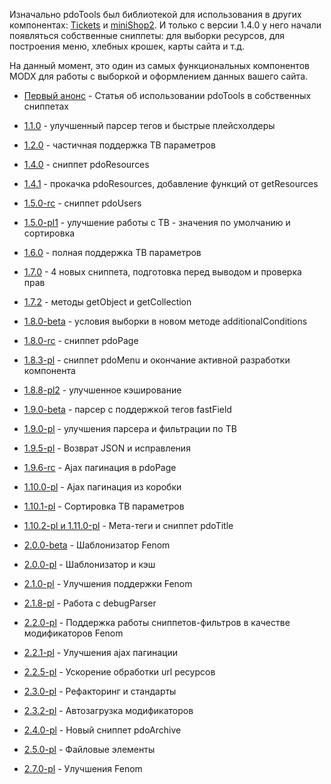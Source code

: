 Изначально pdoTools был библиотекой для использования в других компонентах: [Tickets][0] и [miniShop2][1].
И только с версии 1.4.0 у него начали появляться собственные сниппеты: для выборки ресурсов, для построения меню, хлебных крошек, карты сайта и т.д.

На данный момент, это один из самых функциональных компонентов MODX для работы с выборкой и оформлением данных вашего сайта.


* [Первый анонс][9] - Статья об использовании pdoTools в собственных сниппетах

* [1.1.0][10] - улучшенный парсер тегов и быстрые плейсхолдеры
* [1.2.0][11] - частичная поддержка ТВ параметров
* [1.4.0][12] - сниппет pdoResources
* [1.4.1][13] - прокачка pdoResources, добавление функций от getResources
* [1.5.0-rc][14] - сниппет pdoUsers
* [1.5.0-pl1][15] - улучшение работы с ТВ - значения по умолчанию и сортировка
* [1.6.0][16] - полная поддержка ТВ параметров
* [1.7.0][17] - 4 новых сниппета, подготовка перед выводом и проверка прав
* [1.7.2][18] - методы getObject и getCollection
* [1.8.0-beta][19] - условия выборки в новом методе additionalConditions
* [1.8.0-rc][20] - сниппет pdoPage
* [1.8.3-pl][21] - сниппет pdoMenu и окончание активной разработки компонента
* [1.8.8-pl2][22] - улучшенное кэширование
* [1.9.0-beta][23] - парсер с поддержкой тегов fastField
* [1.9.0-pl][24] - улучшения парсера и фильтрации по ТВ
* [1.9.5-pl][25] - Возврат JSON и исправления
* [1.9.6-rc][26] - Ajax пагинация в pdoPage
* [1.10.0-pl][27] - Ajax пагинация из коробки
* [1.10.1-pl][28] - Сортировка ТВ параметров
* [1.10.2-pl и 1.11.0-pl][29] - Мета-теги и сниппет pdoTitle

* [2.0.0-beta][30] - Шаблонизатор Fenom
* [2.0.0-pl][31] - Шаблонизатор и кэш
* [2.1.0-pl][32] - Улучшения поддержки Fenom
* [2.1.8-pl][33] - Работа с debugParser
* [2.2.0-pl][34] - Поддержка работы сниппетов-фильтров в качестве модификаторов Fenom
* [2.2.1-pl][35] - Улучшения ajax пагинации
* [2.2.5-pl][36] - Ускорение обработки url ресурсов

* [2.3.0-pl][37] - Рефакторинг и стандарты
* [2.3.2-pl][38] - Автозагрузка модификаторов

* [2.4.0-pl][39] - Новый сниппет pdoArchive

* [2.5.0-pl][40] - Файловые элементы

* [2.7.0-pl][41] - Улучшения Fenom


[0]: /ru/01_Компоненты/02_miniShop2
[1]: /ru/01_Компоненты/15_Tickets

[9]: https://modx.pro/development/556-the-fastest-snippets-with-pdotools/
[10]: https://bezumkin.ru/sections/components/743/
[11]: https://bezumkin.ru/sections/components/1090/
[12]: https://bezumkin.ru/sections/components/1462/
[13]: https://bezumkin.ru/sections/components/1498/
[14]: https://bezumkin.ru/sections/components/1667/
[15]: https://bezumkin.ru/sections/components/1754/
[16]: https://bezumkin.ru/sections/components/1775/
[17]: https://bezumkin.ru/sections/components/1841/
[18]: https://bezumkin.ru/sections/components/1870/
[19]: https://bezumkin.ru/sections/components/1931/
[20]: https://bezumkin.ru/sections/components/1975/
[21]: https://bezumkin.ru/sections/components/2006/
[22]: https://bezumkin.ru/sections/components/2118/
[23]: https://bezumkin.ru/sections/components/2354/
[24]: https://bezumkin.ru/sections/components/2448/
[25]: https://modx.pro/components/3982-pdotools-1-9-5-pl-return-json-and-repair/
[26]: https://modx.pro/components/4043-pdotools-1-9-6-rc-ajax-pagination-in-pdopage/
[27]: https://modx.pro/components/4520-pdotools-1-10-0-with-ajax-pagination-out-of-the-box/
[28]: https://modx.pro/components/4931-pdotools-version-1-10-1-pl-sorting-tv-settings/
[29]: https://modx.pro/components/5173-pdotools-meta-tags-and-snippets-pdotitle/
[30]: https://modx.pro/components/5598-pdotools-2-0-0-beta-c-templating-fenom/
[31]: https://modx.pro/components/5621-pdotools-version-2-0-with-template-engine-and-cache/
[32]: https://modx.pro/components/6223-pdotools-version-2-1-improve-fenom/
[33]: https://modx.pro/components/6344-debugparser-1-1-0-and-pdotools-2-1-8/
[34]: https://modx.pro/components/7461-pdotools-version-2-of-2-c-modifiers-fenom/
[35]: https://modx.pro/components/7537-pdotools-2-2-1-improve-ajax-pagination/
[36]: https://modx.pro/components/7828-pdotools-2-2-5-acceleration-url/
[37]: https://modx.pro/components/8150-pdotools-2-3-0-refactoring-and-standards/
[38]: https://modx.pro/components/8285-pdotools-2-3-2-the-startup-modifiers/
[39]: https://modx.pro/components/8551-pdotools-2-4-0-new-snippet-pdoarchive/
[40]: https://modx.pro/components/8877-pdotools-2-5-0-file-items/
[41]: https://modx.pro/components/10267-pdotools-2-7-0-improve-fenom/